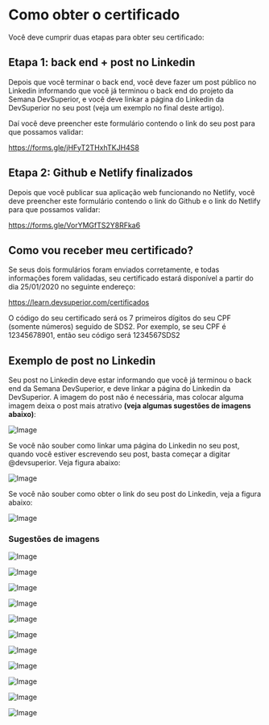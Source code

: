 # Como obter o certificado

Você deve cumprir duas etapas para obter seu certificado:

## Etapa 1: back end + post no Linkedin

Depois que você terminar o back end, você deve fazer um post público no Linkedin informando que você já terminou o back end do projeto da Semana DevSuperior, e você deve linkar a página do Linkedin da DevSuperior no seu post (veja um exemplo no final deste artigo).

Daí você deve preencher este formulário contendo o link do seu post para que possamos validar:

https://forms.gle/jHFyT2THxhTKJH4S8

## Etapa 2: Github e Netlify finalizados

Depois que você publicar sua aplicação web funcionando no Netlify, você deve preencher este formulário contendo o link do Github e o link do Netlify para que possamos validar:

https://forms.gle/VorYMGfTS2Y8RFka6

## Como vou receber meu certificado?

Se seus dois formulários foram enviados corretamente, e todas informações forem validadas, seu certificado estará disponível a partir do dia 25/01/2020 no seguinte endereço:

https://learn.devsuperior.com/certificados

O código do seu certificado será os 7 primeiros dígitos do seu CPF (somente números) seguido de SDS2. Por exemplo, se seu CPF é 12345678901, então seu código será 1234567SDS2

## Exemplo de post no Linkedin

Seu post no Linkedin deve estar informando que você já terminou o back end da Semana DevSuperior, e deve linkar a página do Linkedin da DevSuperior. A imagem do post não é necessária, mas colocar alguma imagem deixa o post mais atrativo **(veja algumas sugestões de imagens abaixo)**:

![Image](https://raw.githubusercontent.com/devsuperior/sds2/master/assets/linkedin1.png "Post no Linkedin")

Se você não souber como linkar uma página do Linkedin no seu post, quando você estiver escrevendo seu post, basta começar a digitar @devsuperior. Veja figura abaixo:

![Image](https://raw.githubusercontent.com/devsuperior/sds2/master/assets/linkedin2.png "Post no Linkedin")

Se você não souber como obter o link do seu post do Linkedin, veja a figura abaixo:

![Image](https://raw.githubusercontent.com/devsuperior/sds2/master/assets/linkedin3.png "Post no Linkedin")

### Sugestões de imagens

![Image](https://raw.githubusercontent.com/devsuperior/sds2/master/assets/fase1-01.png "Sugestão de imagem para post no Linkedin")

![Image](https://raw.githubusercontent.com/devsuperior/sds2/master/assets/fase1-02.png "Sugestão de imagem para post no Linkedin")

![Image](https://raw.githubusercontent.com/devsuperior/sds2/master/assets/fase1-03.png "Sugestão de imagem para post no Linkedin")

![Image](https://raw.githubusercontent.com/devsuperior/sds2/master/assets/fase1-04.png "Sugestão de imagem para post no Linkedin")

![Image](https://raw.githubusercontent.com/devsuperior/sds2/master/assets/fase1-05.png "Sugestão de imagem para post no Linkedin")

![Image](https://raw.githubusercontent.com/devsuperior/sds2/master/assets/fase1-06.png "Sugestão de imagem para post no Linkedin")

![Image](https://raw.githubusercontent.com/devsuperior/sds2/master/assets/fase1-07.png "Sugestão de imagem para post no Linkedin")

![Image](https://raw.githubusercontent.com/devsuperior/sds2/master/assets/fase1-08.png "Sugestão de imagem para post no Linkedin")

![Image](https://raw.githubusercontent.com/devsuperior/sds2/master/assets/fase1-09.png "Sugestão de imagem para post no Linkedin")

![Image](https://raw.githubusercontent.com/devsuperior/sds2/master/assets/fase1-10.png "Sugestão de imagem para post no Linkedin")

![Image](https://raw.githubusercontent.com/devsuperior/sds2/master/assets/fase1-11.png "Sugestão de imagem para post no Linkedin")
